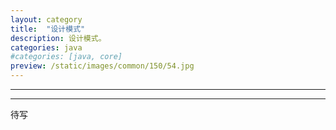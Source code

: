 ```yaml
---
layout: category
title:  "设计模式"
description: 设计模式。
categories: java
#categories: [java, core]
preview: /static/images/common/150/54.jpg
---
```


----
----


待写